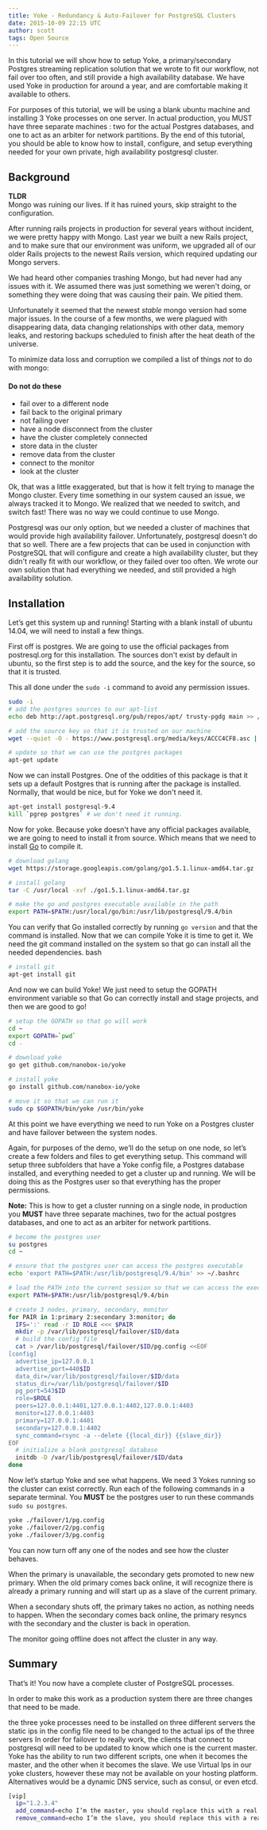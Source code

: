 ```yaml
---
title: Yoke - Redundancy & Auto-Failover for PostgreSQL Clusters
date: 2015-10-09 22:15 UTC
author: scott
tags: Open Source
---
```


In this tutorial we will show how to setup Yoke, a primary/secondary Postgres streaming replication solution that we wrote to fit our workflow, not fail over too often, and still provide a high availability database. We have used Yoke in production for around a year, and are comfortable making it available to others. 

For purposes of this tutorial, we will be using a blank ubuntu machine and installing 3 Yoke processes on one server. In actual production, you MUST have three separate machines : two for the actual Postgres databases, and one to act as an arbiter for network partitions. By the end of this tutorial, you should be able to know how to install, configure, and setup everything needed for your own private, high availability postgresql cluster. 

## Background

**TLDR**  
Mongo was ruining our lives. If it has ruined yours, skip straight to the configuration.

After running rails projects in production for several years without incident, we were pretty happy with Mongo. Last year we built a new Rails project, and to make sure that our environment was uniform, we upgraded all of our older Rails projects to the newest Rails version, which required updating our Mongo servers.

We had heard other companies trashing Mongo, but had never had any issues with it. We assumed there was just something we weren't doing, or something they were doing that was causing their pain. We pitied them.

Unfortunately it seemed that the newest *stable* mongo version had some major issues. In the course of a few months, we were plagued with disappearing data, data changing relationships with other data, memory leaks, and restoring backups scheduled to finish after the heat death of the universe.

To minimize data loss and corruption we compiled a list of things *not* to do with mongo:

#### Do not do these

- fail over to a different node
- fail back to the original primary
- not failing over
- have a node disconnect from the cluster
- have the cluster completely connected
- store data in the cluster
- remove data from the cluster
- connect to the monitor
- look at the cluster

Ok, that was a little exaggerated, but that is how it felt trying to manage the Mongo cluster. Every time something in our system caused an issue, we always tracked it to Mongo. We realized that we needed to switch, and switch fast! There was no way we could continue to use Mongo.

Postgresql was our only option, but we needed a cluster of machines that would provide high availability failover. Unfortunately, postgresql doesn't do that so well. There are a few projects that can be used in conjunction with PostgreSQL that will configure and create a high availability cluster, but they didn't really fit with our workflow, or they failed over too often. We wrote our own solution that had everything we needed, and still provided a high availability solution.

## Installation

Let’s get this system up and running! Starting with a blank install of ubuntu 14.04, we will need to install a few things.

First off is postgres. We are going to use the official packages from postresql.org for this installation. The sources don't exist by default in ubuntu, so the first step is to add the source, and the key for the source, so that it is trusted.

This all done under the `sudo -i` command to avoid any permission issues.

```bash
sudo -i
# add the postgres sources to our apt-list
echo deb http://apt.postgresql.org/pub/repos/apt/ trusty-pgdg main >> /etc/apt/sources.list.d/pgdg.list

# add the source key so that it is trusted on our machine
wget --quiet -O - https://www.postgresql.org/media/keys/ACCC4CF8.asc | apt-key add -

# update so that we can use the postgres packages
apt-get update
```

Now we can install Postgres. One of the oddities of this package is that it sets up a default Postgres that is running after the package is installed. Normally, that would be nice, but for Yoke we don't need it.

```bash
apt-get install postgresql-9.4
kill `pgrep postgres` # we don't need it running.
```

Now for yoke. Because yoke doesn't have any official packages available, we are going to need to install it from source. Which means that we need to install [Go](https://golang.org/) to compile it.

```bash
# download golang
wget https://storage.googleapis.com/golang/go1.5.1.linux-amd64.tar.gz

# install golang
tar -C /usr/local -xvf ./go1.5.1.linux-amd64.tar.gz

# make the go and postgres executable available in the path
export PATH=$PATH:/usr/local/go/bin:/usr/lib/postgresql/9.4/bin
```

You can verify that Go installed correctly by running `go version` and that the command is installed. Now that we can compile Yoke it is time to get it. We need the git command installed on the system so that go can install all the needed dependencies.
bash

```bash
# install git
apt-get install git
```

And now we can build Yoke! We just need to setup the GOPATH environment variable so that Go can correctly install and stage projects, and then we are good to go!

```bash
# setup the GOPATH so that go will work
cd ~
export GOPATH=`pwd`
cd -

# download yoke
go get github.com/nanobox-io/yoke

# install yoke
go install github.com/nanobox-io/yoke

# move it so that we can run it
sudo cp $GOPATH/bin/yoke /usr/bin/yoke
```

At this point we have everything we need to run Yoke on a Postgres cluster and have failover between the system nodes.

Again, for purposes of the demo, we’ll do the setup on one node, so let’s create a few folders and files to get everything setup. This command will setup three subfolders that have a Yoke config file, a Postgres database installed, and everything needed to get a cluster up and running. We will be doing this as the Postgres user so that everything has the proper permissions.

**Note:** This is how to get a cluster running on a single node, in production you **MUST** have three separate machines, two for the actual postgres databases, and one to act as an arbiter for network partitions.

```bash
# become the postgres user
su postgres
cd ~

# ensure that the postgres user can access the postgres executable
echo 'export PATH=$PATH:/usr/lib/postgresql/9.4/bin' >> ~/.bashrc

# load the PATH into the current session so that we can access the executables
export PATH=$PATH:/usr/lib/postgresql/9.4/bin

# create 3 nodes, primary, secondary, monitor
for PAIR in 1:primary 2:secondary 3:monitor; do
  IFS=':' read -r ID ROLE <<< $PAIR
  mkdir -p /var/lib/postgresql/failover/$ID/data
  # build the config file
  cat > /var/lib/postgresql/failover/$ID/pg.config <<EOF 
[config]
  advertise_ip=127.0.0.1
  advertise_port=440$ID
  data_dir=/var/lib/postgresql/failover/$ID/data
  status_dir=/var/lib/postgresql/failover/$ID
  pg_port=543$ID
  role=$ROLE
  peers=127.0.0.1:4401,127.0.0.1:4402,127.0.0.1:4403
  monitor=127.0.0.1:4403
  primary=127.0.0.1:4401
  secondary=127.0.0.1:4402
  sync_command=rsync -a --delete {{local_dir}} {{slave_dir}}
EOF
  # initialize a blank postgresql database
  initdb -D /var/lib/postgresql/failover/$ID/data
done
```

Now let’s startup Yoke and see what happens. We need 3 Yokes running so the cluster can exist correctly. Run each of the following commands in a separate terminal. You **MUST** be the postgres user to run these commands `sudo su postgres`.

```bash
yoke ./failover/1/pg.config
yoke ./failover/2/pg.config
yoke ./failover/3/pg.config
```

You can now turn off any one of the nodes and see how the cluster behaves.

When the primary is unavailable, the secondary gets promoted to new new primary. When the old primary comes back online, it will recognize there is already a primary running and will start up as a slave of the current primary.

When a secondary shuts off, the primary takes no action, as nothing needs to happen. When the secondary comes back online, the primary resyncs with the secondary and the cluster is back in operation.

The monitor going offline does not affect the cluster in any way.

## Summary

That’s it! You now have a complete cluster of PostgreSQL processes. 

In order to make this work as a production system there are three changes that need to be made.

the three yoke processes need to be installed on three different servers
the static ips in the config file need to be changed to the actual ips of the three servers
In order for failover to really work, the clients that connect to postgresql will need to be updated to know which one is the current master.
Yoke has the ability to run two different scripts, one when it becomes the master, and the other when it becomes the slave. We use Virtual Ips in our yoke clusters, however these may not be available on your hosting platform. Alternatives would be a dynamic DNS service, such as consul, or even etcd.

```bash
[vip]
  ip="1.2.3.4"
  add_command=echo I’m the master, you should replace this with a real command
  remove_command=echo I’m the slave, you should replace this with a real command
```
